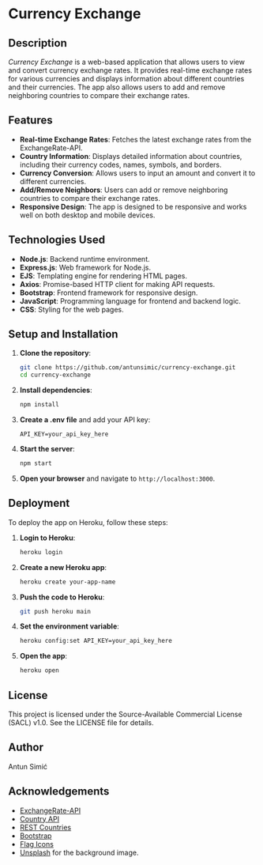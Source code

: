 # Currency Exchange

## Description

_Currency Exchange_ is a web-based application that allows users to view and convert currency exchange rates. It provides real-time exchange rates for various currencies and displays information about different countries and their currencies. The app also allows users to add and remove neighboring countries to compare their exchange rates.

## Features

- **Real-time Exchange Rates**: Fetches the latest exchange rates from the ExchangeRate-API.
- **Country Information**: Displays detailed information about countries, including their currency codes, names, symbols, and borders.
- **Currency Conversion**: Allows users to input an amount and convert it to different currencies.
- **Add/Remove Neighbors**: Users can add or remove neighboring countries to compare their exchange rates.
- **Responsive Design**: The app is designed to be responsive and works well on both desktop and mobile devices.

## Technologies Used

- **Node.js**: Backend runtime environment.
- **Express.js**: Web framework for Node.js.
- **EJS**: Templating engine for rendering HTML pages.
- **Axios**: Promise-based HTTP client for making API requests.
- **Bootstrap**: Frontend framework for responsive design.
- **JavaScript**: Programming language for frontend and backend logic.
- **CSS**: Styling for the web pages.

## Setup and Installation

1. **Clone the repository**:
   ```sh
   git clone https://github.com/antunsimic/currency-exchange.git
   cd currency-exchange
   ```

2. **Install dependencies**:
   ```sh
   npm install
   ```

3. **Create a .env file** and add your API key:
   ```
   API_KEY=your_api_key_here
   ```

4. **Start the server**:
   ```sh
   npm start
   ```

5. **Open your browser** and navigate to `http://localhost:3000`.

## Deployment

To deploy the app on Heroku, follow these steps:

1. **Login to Heroku**:
   ```sh
   heroku login
   ```

2. **Create a new Heroku app**:
   ```sh
   heroku create your-app-name
   ```

3. **Push the code to Heroku**:
   ```sh
   git push heroku main
   ```

4. **Set the environment variable**:
   ```sh
   heroku config:set API_KEY=your_api_key_here
   ```

5. **Open the app**:
   ```sh
   heroku open
   ```

## License

This project is licensed under the Source-Available Commercial License (SACL) v1.0. See the LICENSE file for details.

## Author

Antun Simić

## Acknowledgements

- [ExchangeRate-API](https://www.exchangerate-api.com/)
- [Country API](https://country.is/)
- [REST Countries](https://restcountries.com/)
- [Bootstrap](https://getbootstrap.com/)
- [Flag Icons](https://github.com/lipis/flag-icons)
- [Unsplash](https://unsplash.com/) for the background image.
